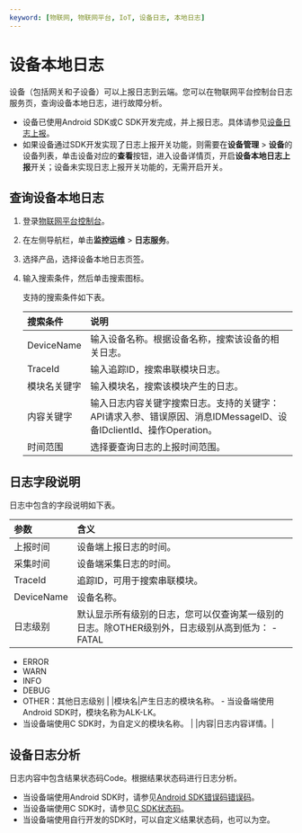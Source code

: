 ```yaml
---
keyword: [物联网, 物联网平台, IoT, 设备日志, 本地日志]
---
```


# 设备本地日志

设备（包括网关和子设备）可以上报日志到云端。您可以在物联网平台控制台日志服务页，查询设备本地日志，进行故障分析。

-   设备已使用Android SDK或C SDK开发完成，并上报日志。具体请参见[设备日志上报](/intl.zh-CN/设备管理/Alink协议/设备日志上报.md)。
-   如果设备通过SDK开发实现了日志上报开关功能，则需要在**设备管理** \> **设备**的设备列表，单击设备对应的**查看**按钮，进入设备详情页，开启**设备本地日志上报**开关；设备未实现日志上报开关功能的，无需开启开关。

## 查询设备本地日志

1.  登录[物联网平台控制台](http://iot.console.aliyun.com/)。

2.  在左侧导航栏，单击**监控运维** \> **日志服务**。

3.  选择产品，选择设备本地日志页签。

4.  输入搜索条件，然后单击搜索图标。

    支持的搜索条件如下表。

    |搜索条件|说明|
    |:---|:-|
    |DeviceName|输入设备名称。根据设备名称，搜索该设备的相关日志。|
    |TraceId|输入追踪ID，搜索串联模块日志。|
    |模块名关键字|输入模块名，搜索该模块产生的日志。|
    |内容关键字|输入日志内容关键字搜索日志。支持的关键字：API请求入参、错误原因、消息IDMessageID、设备IDclientId、操作Operation。|
    |时间范围|选择要查询日志的上报时间范围。|


## 日志字段说明

日志中包含的字段说明如下表。

|参数|含义|
|:-|:-|
|上报时间|设备端上报日志的时间。|
|采集时间|设备端采集日志的时间。|
|TraceId|追踪ID，可用于搜索串联模块。|
|DeviceName|设备名称。|
|日志级别|默认显示所有级别的日志，您可以仅查询某一级别的日志。除OTHER级别外，日志级别从高到低为： -   FATAL
-   ERROR
-   WARN
-   INFO
-   DEBUG
-   OTHER：其他日志级别 |
|模块名|产生日志的模块名称。 -   当设备端使用Android SDK时，模块名称为ALK-LK。
-   当设备端使用C SDK时，为自定义的模块名称。 |
|内容|日志内容详情。|

## 设备日志分析

日志内容中包含结果状态码Code。根据结果状态码进行日志分析。

-   当设备端使用Android SDK时，请参见[Android SDK错误码](https://help.aliyun.com/document_detail/108167.html)[错误码](t1842448.md#)。
-   当设备端使用C SDK时，请参见[C SDK状态码](https://code.aliyun.com/linksdk/docs/wikis/prog-guide/StateCode_List?accounttraceid=ab8cd6fea5f5405397aa189c4a84f67dysoo)。
-   当设备端使用自行开发的SDK时，可以自定义结果状态码，也可以为空。

